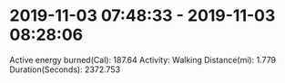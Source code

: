 # 2019-11-03 07:48:33 - 2019-11-03 08:28:06

Active energy burned(Cal): 187.64
Activity: Walking
Distance(mi): 1.779
Duration(Seconds): 2372.753